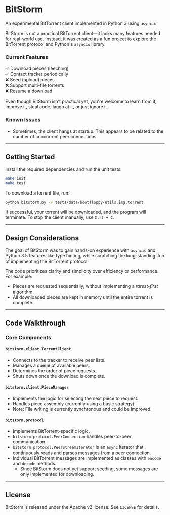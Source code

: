 ﻿# BitStorm

An experimental BitTorrent client implemented in Python 3 using `asyncio`.

BitStorm is not a practical BitTorrent client—it lacks many features needed for real-world use. Instead, it was created as a fun project to explore the BitTorrent protocol and Python's `asyncio` library.

### Current Features
✅ Download pieces (leeching)  
✅ Contact tracker periodically  
❌ Seed (upload) pieces  
❌ Support multi-file torrents  
❌ Resume a download  

Even though BitStorm isn't practical yet, you're welcome to learn from it, improve it, steal code, laugh at it, or just ignore it.

### Known Issues
- Sometimes, the client hangs at startup. This appears to be related to the number of concurrent peer connections.

---
## Getting Started

Install the required dependencies and run the unit tests:
```sh
make init
make test
```

To download a torrent file, run:
```sh
python bitstorm.py -v tests/data/bootfloppy-utils.img.torrent
```

If successful, your torrent will be downloaded, and the program will terminate. To stop the client manually, use `Ctrl + C`.

---
## Design Considerations

The goal of BitStorm was to gain hands-on experience with `asyncio` and Python 3.5 features like type hinting, while scratching the long-standing itch of implementing the BitTorrent protocol.

The code prioritizes clarity and simplicity over efficiency or performance. For example:
- Pieces are requested sequentially, without implementing a _rarest-first_ algorithm.
- All downloaded pieces are kept in memory until the entire torrent is complete.

---
## Code Walkthrough

### Core Components
#### `bitstorm.client.TorrentClient`
- Connects to the tracker to receive peer lists.
- Manages a queue of available peers.
- Determines the order of piece requests.
- Shuts down once the download is complete.

#### `bitstorm.client.PieceManager`
- Implements the logic for selecting the next piece to request.
- Handles piece assembly (currently using a basic strategy).
- Note: File writing is currently synchronous and could be improved.

#### `bitstorm.protocol`
- Implements BitTorrent-specific logic.
- `bitstorm.protocol.PeerConnection` handles peer-to-peer communication.
- `bitstorm.protocol.PeerStreamIterator` is an `async` iterator that continuously reads and parses messages from a peer connection.
- Individual BitTorrent messages are implemented as classes with `encode` and `decode` methods.
  - Since BitStorm does not yet support seeding, some messages are only implemented for downloading.
---
## License
BitStorm is released under the Apache v2 license. See `LICENSE` for details.

